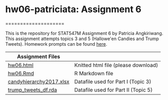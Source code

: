 # hw06-patriciata: Assignment 6
====================

This is the repository for STAT547M Assignment 6 by Patricia Angkiriwang.
This assignment attempts topics 3 and 5 (Hallowe'en Candies and Trump Tweets). Homework prompts can be found [here](http://stat545.com/Classroom/assignments/hw06/hw06.html).

|  Assignment Files  |         |
|--------------------|-----------|
| [hw06.html](https://github.com/STAT545-UBC-students/hw06-patriciata/blob/master/hw06.html)| Knitted html file (please download) |
| [hw06.Rmd](https://github.com/STAT545-UBC-students/hw06-patriciata/blob/master/hw06.Rmd)| R Markdown file |
| [candyhierarchy2017.xlsx](https://github.com/STAT545-UBC-students/hw06-patriciata/blob/master/candyhierarchy2017.xlsx)| Datafile used for Part I (Topic 3) |
| [trump_tweets_df.rda](https://github.com/STAT545-UBC-students/hw06-patriciata/blob/master/trump_tweets_df.rda)| Datafile used for Part II (Topic 5) |